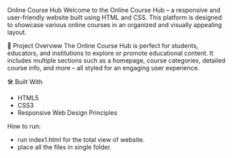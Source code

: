 Online Course Hub
Welcome to the Online Course Hub – a responsive and user-friendly website built using HTML and CSS. This platform is designed to showcase various online courses in an organized and visually appealing layout.

🚀 Project Overview
The Online Course Hub is perfect for students, educators, and institutions to explore or promote educational content. It includes multiple sections such as a homepage, course categories, detailed course info, and more – all styled for an engaging user experience.

🛠️ Built With
* HTML5
* CSS3
* Responsive Web Design Principles

How to run:
* run index1.html for the total view of website.
* place all the files in single folder.
  
